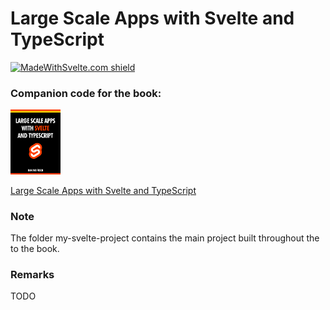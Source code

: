 # Large Scale Apps with Svelte and TypeScript

[![MadeWithSvelte.com shield](https://madewithsvelte.com/storage/repo-shields/3617-shield.svg)](https://madewithsvelte.com/p/large-scale-apps-with-svelte-and-typescript/shield-link)

### Companion code for the book:
<img src="readme-images/svelte-typescript-300.png" width="80px" /> 

[Large Scale Apps with Svelte and TypeScript](
https://leanpub.com/svelte-typescript "Large Scale Apps with Svelte and TypeScript")


### Note
The folder my-svelte-project contains the main project built throughout the to the book.

### Remarks
TODO
